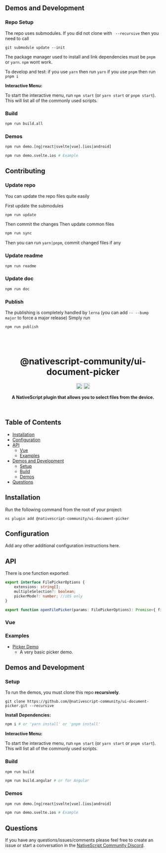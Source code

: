 <!-- ⚠️ This README has been generated from the file(s) "blueprint.md" ⚠️-->
[](#demos-and-development)

## Demos and Development


### Repo Setup

The repo uses submodules. If you did not clone with ` --recursive` then you need to call
```
git submodule update --init
```

The package manager used to install and link dependencies must be `pnpm` or `yarn`. `npm` wont work.

To develop and test:
if you use `yarn` then run `yarn`
if you use `pnpm` then run `pnpm i`

**Interactive Menu:**

To start the interactive menu, run `npm start` (or `yarn start` or `pnpm start`). This will list all of the commonly used scripts.

### Build

```bash
npm run build.all
```

### Demos

```bash
npm run demo.[ng|react|svelte|vue].[ios|android]

npm run demo.svelte.ios # Example
```


[](#contributing)

## Contributing

### Update repo 

You can update the repo files quite easily

First update the submodules

```bash
npm run update
```

Then commit the changes
Then update common files

```bash
npm run sync
```
Then you can run `yarn|pnpm`, commit changed files if any

### Update readme 
```bash
npm run readme
```

### Update doc 
```bash
npm run doc
```

### Publish

The publishing is completely handled by `lerna` (you can add `-- --bump major` to force a major release)
Simply run 
```shell
npm run publish
```
<br><br><!-- ⚠️ This README has been generated from the file(s) "blueprint.md" ⚠️-->
<!--  !!!!!!!!!!!!!!!!!!!!!!!!!!!!!!!!!!!!!!!!!!!!!!!!!!!!!!!!!!!!!!!
      !!!!!!!!!!!!!!!!!!!!!!!!!!!!!!!!!!!!!!!!!!!!!!!!!!!!!!!!!!!!!!!
      !!!!!!!!!!!!!!!!!!!!!!!!!!!!!!!!!!!!!!!!!!!!!!!!!!!!!!!!!!!!!!!
      !!!!!!!!!!!!!!!!!!!!!!!!!!!!!!!!!!!!!!!!!!!!!!!!!!!!!!!!!!!!!!!
      !!!!!!!!!!!!!!!!!!!!!!!!!!!!!!!!!!!!!!!!!!!!!!!!!!!!!!!!!!!!!!!
      !!!!!!!!!!!!!!!!!!!!!!!!!!!!!!!!!!!!!!!!!!!!!!!!!!!!!!!!!!!!!!!
      !!!!!!!!!!!!!!!!!!!!!!!!!!!!!!!!!!!!!!!!!!!!!!!!!!!!!!!!!!!!!!!
      !!!!!!!!!!!!!!!!!!!!!!!!!!!!!!!!!!!!!!!!!!!!!!!!!!!!!!!!!!!!!!!
      !!!!!!!!!!!!!!!!!!!!!!!!!!!!!!!!!!!!!!!!!!!!!!!!!!!!!!!!!!!!!!!
      DO NOT EDIT THIS READEME DIRECTLY! Edit "bluesprint.md" instead.
      !!!!!!!!!!!!!!!!!!!!!!!!!!!!!!!!!!!!!!!!!!!!!!!!!!!!!!!!!!!!!!!
      !!!!!!!!!!!!!!!!!!!!!!!!!!!!!!!!!!!!!!!!!!!!!!!!!!!!!!!!!!!!!!!
      !!!!!!!!!!!!!!!!!!!!!!!!!!!!!!!!!!!!!!!!!!!!!!!!!!!!!!!!!!!!!!!
      !!!!!!!!!!!!!!!!!!!!!!!!!!!!!!!!!!!!!!!!!!!!!!!!!!!!!!!!!!!!!!!
      !!!!!!!!!!!!!!!!!!!!!!!!!!!!!!!!!!!!!!!!!!!!!!!!!!!!!!!!!!!!!!!
      !!!!!!!!!!!!!!!!!!!!!!!!!!!!!!!!!!!!!!!!!!!!!!!!!!!!!!!!!!!!!!!
      !!!!!!!!!!!!!!!!!!!!!!!!!!!!!!!!!!!!!!!!!!!!!!!!!!!!!!!!!!!!!!!
      !!!!!!!!!!!!!!!!!!!!!!!!!!!!!!!!!!!!!!!!!!!!!!!!!!!!!!!!!!!!!!!
      !!!!!!!!!!!!!!!!!!!!!!!!!!!!!!!!!!!!!!!!!!!!!!!!!!!!!!!!!!!!!!! -->
<h1 align="center">@nativescript-community/ui-document-picker</h1>
<p align="center">
		<a href="https://npmcharts.com/compare/@nativescript-community/ui-document-picker?minimal=true"><img alt="Downloads per month" src="https://img.shields.io/npm/dm/@nativescript-community/ui-document-picker.svg" height="20"/></a>
<a href="https://www.npmjs.com/package/@nativescript-community/ui-document-picker"><img alt="NPM Version" src="https://img.shields.io/npm/v/@nativescript-community/ui-document-picker.svg" height="20"/></a>
	</p>

<p align="center">
  <b>A NativeScript plugin that allows you to select files from the device.</b></br>
  <sub><sub>
</p>

<br />



[](#table-of-contents)


[](#table-of-contents)

## Table of Contents

* [Installation](#installation)
* [Configuration](#configuration)
* [API](#api)
	* [Vue](#vue)
	* [Examples](#examples)
* [Demos and Development](#demos-and-development)
	* [Setup](#setup)
	* [Build](#build)
	* [Demos](#demos)
* [Questions](#questions)


[](#installation)


[](#installation)

## Installation
Run the following command from the root of your project:

`ns plugin add @nativescript-community/ui-document-picker`


[](#configuration)


[](#configuration)

## Configuration

Add any other additional configuration instructions here.


[](#api)


[](#api)

## API

There is one function exported:

```typescript
export interface FilePickerOptions {
    extensions: string[];
    multipleSelection?: boolean;
    pickerMode?: number; //iOS only
}

export function openFilePicker(params: FilePickerOptions): Promise<{ files: string[]; ios?: NSURL; android?: android.net.Uri }>;
```

### Vue

### Examples

- [Picker Demo](demo-snippets/vue/Demo.vue)
  - A very basic picker demo.


[](#demos-and-development)


[](#demos-and-development)

## Demos and Development


### Setup

To run the demos, you must clone this repo **recursively**.

```
git clone https://github.com/@nativescript-community/ui-document-picker.git --recursive
```

**Install Dependencies:**
```bash
npm i # or 'yarn install' or 'pnpm install'
```

**Interactive Menu:**

To start the interactive menu, run `npm start` (or `yarn start` or `pnpm start`). This will list all of the commonly used scripts.

### Build

```bash
npm run build

npm run build.angular # or for Angular
```

### Demos

```bash
npm run demo.[ng|react|svelte|vue].[ios|android]

npm run demo.svelte.ios # Example
```

[](#questions)


[](#questions)

## Questions

If you have any questions/issues/comments please feel free to create an issue or start a conversation in the [NativeScript Community Discord](https://nativescript.org/discord).